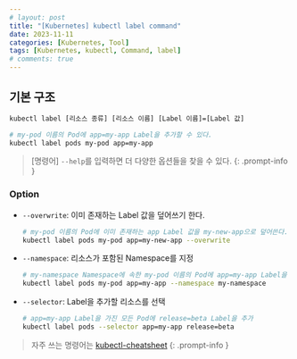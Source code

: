 ```yaml
---
# layout: post
title: "[Kubernetes] kubectl label command"
date: 2023-11-11
categories: [Kubernetes, Tool]
tags: [Kubernetes, kubectl, Command, label]
# comments: true
---
```


## 기본 구조

```bash
kubectl label [리소스 종류] [리소스 이름] [Label 이름]=[Label 값]

# my-pod 이름의 Pod에 app=my-app Label을 추가할 수 있다.
kubectl label pods my-pod app=my-app
```

> [명령어] `--help`를 입력하면 더 다양한 옵션들을 찾을 수 있다.
{: .prompt-info }

### Option

- `--overwrite`: 이미 존재하는 Label 값을 덮어쓰기 한다.
    ```bash
    # my-pod 이름의 Pod에 이미 존재하는 app Label 값을 my-new-app으로 덮어쓴다.
    kubectl label pods my-pod app=my-new-app --overwrite
    ```

- `--namespace`: 리소스가 포함된 Namespace를 지정
    ```bash
    # my-namespace Namespace에 속한 my-pod 이름의 Pod에 app=my-app Label을 추가
    kubectl label pods my-pod app=my-app --namespace my-namespace
    ```

- `--selector`: Label을 추가할 리소스를 선택
    ```bash
    # app=my-app Label을 가진 모든 Pod에 release=beta Label을 추가
    kubectl label pods --selector app=my-app release=beta
    ```

> 자주 쓰는 명령어는 [kubectl-cheatsheet](https://kubernetes.io/docs/reference/kubectl/cheatsheet/)
{: .prompt-info }